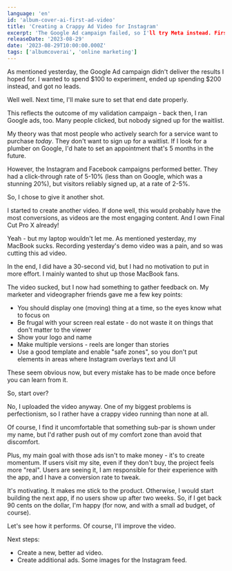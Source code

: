 ```yaml
---
language: 'en'
id: 'album-cover-ai-first-ad-video'
title: 'Creating a Crappy Ad Video for Instagram'
excerpt: 'The Google Ad campaign failed, so I'll try Meta instead. First, I needed a video. It turned out to be crappy, but I uploaded it anyway.'
releaseDate: '2023-08-29'
date: '2023-08-29T10:00:00.000Z'
tags: ['albumcoverai', 'online marketing']
---
```


As mentioned yesterday, the Google Ad campaign didn't deliver the results I hoped for.
I wanted to spend $100 to experiment, ended up spending $200 instead, and got no leads.

Well well. Next time, I'll make sure to set that end date properly.

This reflects the outcome of my validation campaign - back then, I ran Google ads, too. Many people clicked, but nobody signed up for the waitlist.

My theory was that most people who actively search for a service want to purchase _today_. They don't want to sign up for a waitlist. If I look for a plumber on Google, I'd hate to set an appointment that's 5 months in the future.

However, the Instagram and Facebook campaigns performed better. They had a click-through rate of 5-10% (less than on Google, which was a stunning 20%), but visitors reliably signed up, at a rate of 2-5%.

So, I chose to give it another shot.

I started to create another video. If done well, this would probably have the most conversions, as videos are the most engaging content. And I own Final Cut Pro X already!

Yeah - but my laptop wouldn't let me. As mentioned yesterday, my MacBook sucks. Recording yesterday's demo video was a pain, and so was cutting this ad video.

In the end, I did have a 30-second vid, but I had no motivation to put in more effort. I mainly wanted to shut up those MacBook fans.

The video sucked, but I now had something to gather feedback on. My marketer and videographer friends gave me a few key points:

- You should display one (moving) thing at a time, so the eyes know what to focus on
- Be frugal with your screen real estate - do not waste it on things that don't matter to the viewer
- Show your logo and name
- Make multiple versions - reels are longer than stories
- Use a good template and enable "safe zones", so you don't put elements in areas where Instagram overlays text and UI

These seem obvious now, but every mistake has to be made once before you can learn from it.

So, start over?

No, I uploaded the video anyway. One of my biggest problems is perfectionism, so I rather have a crappy video running than none at all.

Of course, I find it uncomfortable that something sub-par is shown under my name, but I'd rather push out of my comfort zone than avoid that discomfort.

Plus, my main goal with those ads isn't to make money - it's to create momentum.
If users visit my site, even if they don't buy, the project feels more "real". Users are seeing it, I am responsible for their experience with the app, and I have a conversion rate to tweak.

It's motivating. It makes me stick to the product. Otherwise, I would start building the next app, if no users show up after two weeks. So, if I get back 90 cents on the dollar, I'm happy (for now, and with a small ad budget, of course).

Let's see how it performs. Of course, I'll improve the video.

Next steps:

- Create a new, better ad video.
- Create additional ads. Some images for the Instagram feed.
